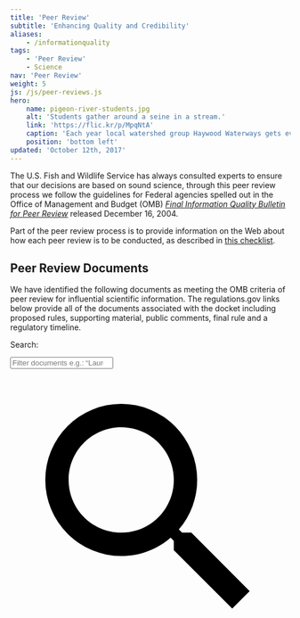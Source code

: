 ```yaml
---
title: 'Peer Review'
subtitle: 'Enhancing Quality and Credibility'
aliases:
    - /informationquality
tags:
    - 'Peer Review'
    - Science
nav: 'Peer Review'
weight: 5
js: /js/peer-reviews.js
hero:
    name: pigeon-river-students.jpg
    alt: 'Students gather around a seine in a stream.'
    link: 'https://flic.kr/p/MpqNtA'
    caption: 'Each year local watershed group Haywood Waterways gets every 8th-grade student in North Carolina’s Haywood County outside exploring the Pigeon River. Photo by Gary Peeples, USFWS.'
    position: 'bottom left'
updated: 'October 12th, 2017'
---
```


The U.S. Fish and Wildlife Service has always consulted experts to ensure that our decisions are based on sound science, through this peer review process we follow the guidelines for Federal agencies spelled out in the Office of Management and Budget (OMB) *[Final Information Quality Bulletin for Peer Review](https://www.gpo.gov/fdsys/pkg/FR-2005-01-14/pdf/05-769.pdf)* released December 16, 2004.

Part of the peer review process is to provide information on the Web about how each peer review is to be conducted, as described in [this checklist](https://www.fws.gov/informationquality/peer_review/).

## Peer Review Documents

We have identified the following documents as meeting the OMB criteria of peer review for influential scientific information. The regulations.gov links below provide all of the documents associated with the docket including proposed rules, supporting material, public comments, final rule and a regulatory timeline.

<label for="review-search">Search:</label>
<div class="search-group">
  <input type="search" class="peer-review-search" placeholder="Filter documents e.g.: &ldquo;Laurel dace&rdquo;, &ldquo;Listing Rule&rdquo;, &ldquo;2016&rdquo;, etc." id="review-search">
  <svg class="search-icon" viewBox="0 0 24 24" xmlns="http://www.w3.org/2000/svg"><path d="M15.5 14h-.79l-.28-.27A6.471 6.471 0 0 0 16 9.5 6.5 6.5 0 1 0 9.5 16c1.61 0 3.09-.59 4.23-1.57l.27.28v.79l5 4.99L20.49 19l-4.99-5zm-6 0C7.01 14 5 11.99 5 9.5S7.01 5 9.5 5 14 7.01 14 9.5 11.99 14 9.5 14z"/><path d="M0 0h24v24H0z" fill="none"/></svg>
</div>
<ul class="peer-review-list card-list"></ul>
